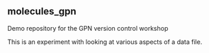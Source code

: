 ## molecules_gpn
Demo repository for the GPN version control workshop

This is an experiment with looking at various aspects of a data file.
